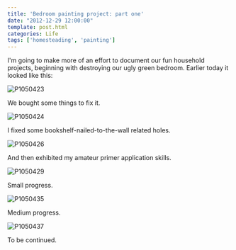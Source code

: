 ```yaml
---
title: 'Bedroom painting project: part one'
date: "2012-12-29 12:00:00"
template: post.html
categories: Life
tags: ['homesteading', 'painting']
---
```


I'm going to make more of an effort to document our fun household projects, beginning with destroying our ugly green bedroom. Earlier today it looked like this:  
  
![P1050423](http://f.slowtheory.com/8324679812_7e3d49dd0b.jpg "P1050423")  
  
We bought some things to fix it.  
  
![P1050424](http://f.slowtheory.com/8324679754_1c19d1e97c.jpg "P1050424")  
  
I fixed some bookshelf-nailed-to-the-wall related holes.  
  
![P1050426](http://f.slowtheory.com/8324679684_96a9eea56f.jpg "P1050426")  
  
And then exhibited my amateur primer application skills.  
  
![P1050429](http://f.slowtheory.com/8324679600_57b8b1167d.jpg "P1050429")  
  
Small progress.  
  
![P1050435](http://f.slowtheory.com/8324679500_577925850a.jpg "P1050435")  
  
Medium progress.  
  
![P1050437](http://f.slowtheory.com/8323618903_340a6d48d2.jpg "P1050437")  
  
To be continued.